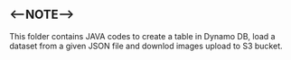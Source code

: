 ## <--NOTE-->

This folder contains JAVA codes to create a table in Dynamo DB, load a dataset from a given JSON file and downlod images upload to S3 bucket.